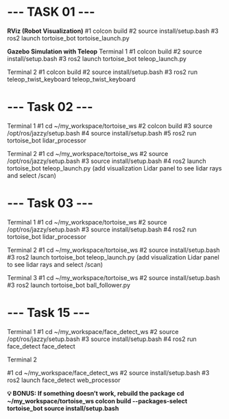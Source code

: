 # --- TASK 01 --- #

**RViz (Robot Visualization)**
#1 colcon build
#2 source install/setup.bash
#3 ros2 launch tortoise_bot tortoise_launch.py

**Gazebo Simulation with Teleop**
Terminal 1
#1 colcon build
#2 source install/setup.bash
#3 ros2 launch tortoise_bot teleop_launch.py

Terminal 2
#1 colcon build
#2 source install/setup.bash
#3 ros2 run teleop_twist_keyboard teleop_twist_keyboard

# --- Task 02 --- #

Terminal 1
#1 cd ~/my_workspace/tortoise_ws
#2 colcon build
#3 source /opt/ros/jazzy/setup.bash
#4 source install/setup.bash
#5 ros2 run tortoise_bot lidar_processor

Terminal 2
#1 cd ~/my_workspace/tortoise_ws
#2 source /opt/ros/jazzy/setup.bash
#3 source install/setup.bash
#4 ros2 launch tortoise_bot teleop_launch.py
    (add visualization Lidar panel to see lidar rays and select /scan)

# --- Task 03 --- #

Terminal 1
#1 cd ~/my_workspace/tortoise_ws
#2 source /opt/ros/jazzy/setup.bash
#3 source install/setup.bash
#4 ros2 run tortoise_bot lidar_processor

Terminal 2
#1 cd ~/my_workspace/tortoise_ws
#2 source install/setup.bash
#3 ros2 launch tortoise_bot teleop_launch.py
	(add visualization Lidar panel to see lidar rays and select /scan)
 
Terminal 3
#1 cd ~/my_workspace/tortoise_ws
#2 source install/setup.bash
#3 ros2 launch tortoise_bot ball_follower.py

# --- Task 15 --- #

Terminal 1
#1 cd ~/my_workspace/face_detect_ws
#2 source /opt/ros/jazzy/setup.bash
#3 source install/setup.bash
#4 ros2 run face_detect face_detect

Terminal 2

#1 cd ~/my_workspace/face_detect_ws
#2 source install/setup.bash
#3 ros2 launch face_detect web_processor

**💡 BONUS: If something doesn’t work, rebuild the package
cd ~/my_workspace/tortoise_ws
colcon build --packages-select tortoise_bot
source install/setup.bash**

